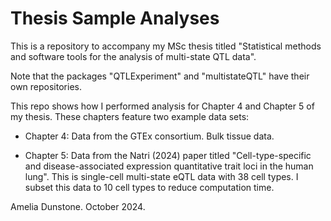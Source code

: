 # Thesis Sample Analyses

This is a repository to accompany my MSc thesis titled "Statistical methods and software tools for the analysis of multi-state QTL data".

Note that the packages "QTLExperiment" and "multistateQTL" have their own repositories. 

This repo shows how I performed analysis for Chapter 4 and Chapter 5 of my thesis. 
These chapters feature two example data sets:

- Chapter 4: Data from the GTEx consortium. Bulk tissue data. 

- Chapter 5: Data from the Natri (2024) paper titled "Cell-type-specific and disease-associated
expression quantitative trait loci in the
human lung". This is single-cell multi-state eQTL data with 38 cell types. I subset this data to 10 cell types to reduce computation time.

Amelia Dunstone. October 2024.

